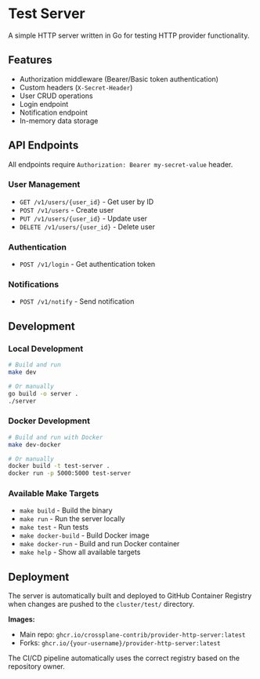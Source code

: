 # Test Server

A simple HTTP server written in Go for testing HTTP provider functionality.

## Features

- Authorization middleware (Bearer/Basic token authentication)
- Custom headers (`X-Secret-Header`)
- User CRUD operations
- Login endpoint
- Notification endpoint
- In-memory data storage

## API Endpoints

All endpoints require `Authorization: Bearer my-secret-value` header.

### User Management
- `GET /v1/users/{user_id}` - Get user by ID
- `POST /v1/users` - Create user
- `PUT /v1/users/{user_id}` - Update user
- `DELETE /v1/users/{user_id}` - Delete user

### Authentication
- `POST /v1/login` - Get authentication token

### Notifications
- `POST /v1/notify` - Send notification

## Development

### Local Development
```bash
# Build and run
make dev

# Or manually
go build -o server .
./server
```

### Docker Development
```bash
# Build and run with Docker
make dev-docker

# Or manually
docker build -t test-server .
docker run -p 5000:5000 test-server
```

### Available Make Targets
- `make build` - Build the binary
- `make run` - Run the server locally
- `make test` - Run tests
- `make docker-build` - Build Docker image
- `make docker-run` - Build and run Docker container
- `make help` - Show all available targets

## Deployment

The server is automatically built and deployed to GitHub Container Registry when changes are pushed to the `cluster/test/` directory.

**Images:**
- Main repo: `ghcr.io/crossplane-contrib/provider-http-server:latest`
- Forks: `ghcr.io/{your-username}/provider-http-server:latest`

The CI/CD pipeline automatically uses the correct registry based on the repository owner.